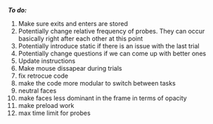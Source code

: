 ***To do:***
1. Make sure exits and enters are stored
2. Potentially change relative frequency of probes. They can occur basically right after each other at this point
3. Potentially introduce static if there is an issue with the last trial
4. Potentially change questions if we can come up with better ones
5. Update instructions
6. Make mouse dissapear during trials
7. fix retrocue code
8. make the code more modular to switch between tasks
9. neutral faces
10. make faces less dominant in the frame in terms of opacity
11. make preload work
12. max time limit for probes